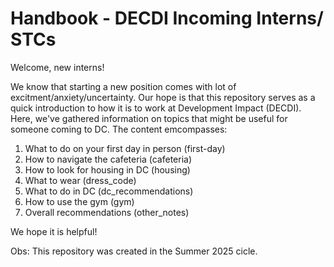 # Handbook - DECDI Incoming Interns/ STCs
Welcome, new interns! 

We know that starting a new position comes with lot of excitment/anxiety/uncertainty. Our hope is that this repository serves as a quick introduction to how it is to work at Development Impact (DECDI). Here, we've gathered information on topics that might be useful for someone coming to DC. The content emcompasses:

1. What to do on your first day in person (first-day)
2. How to navigate the cafeteria (cafeteria)
3. How to look for housing in DC (housing)
4. What to wear (dress_code)
5. What to do in DC (dc_recommendations)
6. How to use the gym (gym)
7. Overall recommendations (other_notes)


We hope it is helpful! 

Obs: This repository was created in the Summer 2025 cicle. 
